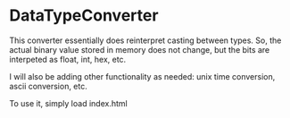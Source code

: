 DataTypeConverter
=================

This converter essentially does reinterpret casting between types. So, the actual binary value stored in memory does not change, but the bits are interpeted as float, int, hex, etc.

I will also be adding other functionality as needed: unix time conversion, ascii conversion, etc.

To use it, simply load index.html
